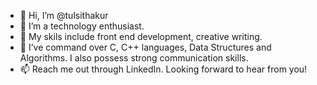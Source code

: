 - 👋 Hi, I’m @tulsithakur
- 👀 I’m a technology enthusiast.
- 🌱 My skils include front end development, creative writing.
- 💞️ I’ve command over C, C++ languages, Data Structures and Algorithms. I also possess strong communication skills.
- 📫 Reach me out through LinkedIn. Looking forward to hear from you!

<!---
tulsithakur/tulsithakur is a ✨ special ✨ repository because its `README.md` (this file) appears on your GitHub profile.
You can click the Preview link to take a look at your changes.
--->

